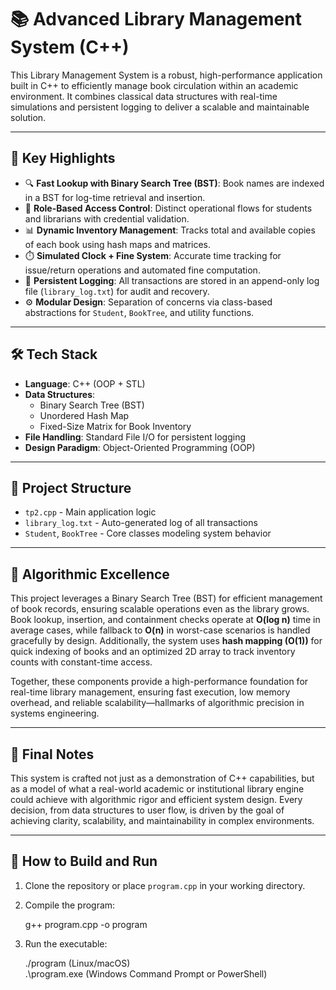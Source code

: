 # 📚 Advanced Library Management System (C++)

This Library Management System is a robust, high-performance application built in C++ to efficiently manage book circulation within an academic environment. It combines classical data structures with real-time simulations and persistent logging to deliver a scalable and maintainable solution.

---

## 🚀 Key Highlights

- 🔍 **Fast Lookup with Binary Search Tree (BST)**: Book names are indexed in a BST for log-time retrieval and insertion.
- 🔐 **Role-Based Access Control**: Distinct operational flows for students and librarians with credential validation.
- 📊 **Dynamic Inventory Management**: Tracks total and available copies of each book using hash maps and matrices.
- ⏱️ **Simulated Clock + Fine System**: Accurate time tracking for issue/return operations and automated fine computation.
- 📝 **Persistent Logging**: All transactions are stored in an append-only log file (`library_log.txt`) for audit and recovery.
- ⚙️ **Modular Design**: Separation of concerns via class-based abstractions for `Student`, `BookTree`, and utility functions.

---

## 🛠️ Tech Stack

- **Language**: C++ (OOP + STL)
- **Data Structures**:
  - Binary Search Tree (BST)
  - Unordered Hash Map
  - Fixed-Size Matrix for Book Inventory
- **File Handling**: Standard File I/O for persistent logging
- **Design Paradigm**: Object-Oriented Programming (OOP)

---

## 📂 Project Structure

- `tp2.cpp` - Main application logic
- `library_log.txt` - Auto-generated log of all transactions
- `Student`, `BookTree` - Core classes modeling system behavior

---
## 🚀 Algorithmic Excellence

This project leverages a Binary Search Tree (BST) for efficient management of book records, ensuring scalable operations even as the library grows. Book lookup, insertion, and containment checks operate at **O(log n)** time in average cases, while fallback to **O(n)** in worst-case scenarios is handled gracefully by design. Additionally, the system uses **hash mapping (O(1))** for quick indexing of books and an optimized 2D array to track inventory counts with constant-time access.

Together, these components provide a high-performance foundation for real-time library management, ensuring fast execution, low memory overhead, and reliable scalability—hallmarks of algorithmic precision in systems engineering.

---

## 📌 Final Notes

This system is crafted not just as a demonstration of C++ capabilities, but as a model of what a real-world academic or institutional library engine could achieve with algorithmic rigor and efficient system design. Every decision, from data structures to user flow, is driven by the goal of achieving clarity, scalability, and maintainability in complex environments.

---

## 🧪 How to Build and Run

1. Clone the repository or place `program.cpp` in your working directory.

2. Compile the program:

   g++ program.cpp -o program

3. Run the executable:

   ./program   (Linux/macOS)  
   .\program.exe (Windows Command Prompt or PowerShell)

